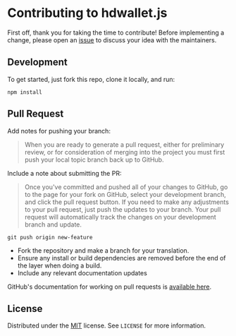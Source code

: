 # Contributing to hdwallet.js

First off, thank you for taking the time to contribute!
Before implementing a change, please open an [issue](https://github.com/hdwallet-io/hdwallet.js/issues) to discuss your idea with the maintainers.

## Development

To get started, just fork this repo, clone it locally, and run:

```
npm install
```

## Pull Request

Add notes for pushing your branch:

> When you are ready to generate a pull request, either for preliminary review, 
or for consideration of merging into the project you must first push your local 
topic branch back up to GitHub.

Include a note about submitting the PR:

> Once you've committed and pushed all of your changes to GitHub, go to the page 
for your fork on GitHub, select your development branch, and click the pull request 
button. If you need to make any adjustments to your pull request, just push the updates 
to your branch. Your pull request will automatically track the changes on your 
development branch and update.

```commandline
git push origin new-feature
```

- Fork the repository and make a branch for your translation.
- Ensure any install or build dependencies are removed before the end of the layer when doing a build.
- Include any relevant documentation updates

GitHub's documentation for working on pull requests is [available here](https://help.github.com/articles/about-pull-requests).

## License

Distributed under the [MIT](https://github.com/hdwallet-io/hdwallet.js/blob/master/LICENSE) license. See ``LICENSE`` for more information.
